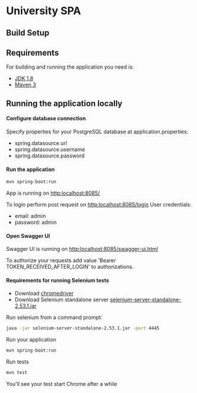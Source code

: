 # University SPA

## Build Setup

## Requirements

For building and running the application you need is:

- [JDK 1.8](http://www.oracle.com/technetwork/java/javase/downloads/jdk8-downloads-2133151.html)
- [Maven 3](https://maven.apache.org)

## Running the application locally

#### Configure database connection
Specify properties for your PostgreSQL database at application.properties:
- spring.datasource.url
- spring.datasource.username
- spring.datasource.password

#### Run the application
``` bash
mvn spring-boot:run
```
App is running on [http:localhost:8085/](http:localhost:8085/)

To login perform post request on [http:localhost:8085/login](http:localhost:8085/login)
User credentials:
- email: admin
- password: admin

#### Open Swagger UI

Swagger UI is running on [http:localhost:8085/swagger-ui.html](http:localhost:8085/swagger-ui.html)

To authorize your requests add value 'Bearer TOKEN_RECEIVED_AFTER_LOGIN' to authorizations.

#### Requirements for running Selenium tests

- Download [chromedriver](http://chromedriver.chromium.org/)
- Download Selenium standalone server [selenium-server-standalone-2.53.1.jar](http://selenium-release.storage.googleapis.com/index.html?path=2.53/) 

Run selenium from a command prompt:
``` bash
java -jar selenium-server-standalone-2.53.1.jar -port 4445
```
Run your application
``` bash
mvn spring-boot:run
```
Run tests
``` bash
mvn test
```
You'll see your test start Chrome after a while